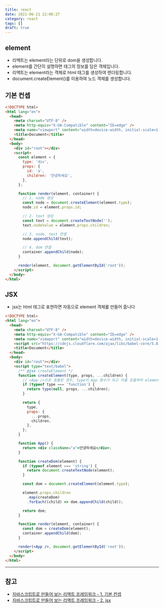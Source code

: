 ```yaml
---
title: react
date: 2021-06-21 22:06:27
category: react
tags: []
draft: true
---
```


## element

- 리액트는 element라는 단위로 dom을 생성합니다.
- element를 간단히 설명하면 태그의 정보를 담은 객체입니다.
- 리액트는 element라는 객체로 html 태그를 생성하여 렌더링합니다.
- document.createElement()를 이용하여 노드 객체를 생성합니다.

## 기본 컨셉

```html
<!DOCTYPE html>
<html lang="en">
  <head>
    <meta charset="UTF-8" />
    <meta http-equiv="X-UA-Compatible" content="IE=edge" />
    <meta name="viewport" content="width=device-width, initial-scale=1.0" />
    <title>Document</title>
  </head>
  <body>
    <div id="root"></div>
    <script>
      const element = {
        type: 'div',
        props: {
          id: 'a',
          children: '안녕하세요',
        },
      };

      function render(element, container) {
        // 1. node 생성
        const node = document.createElement(element.type);
        node.id = element.props.id;

        // 2. text 생성
        const text = document.createTextNode('');
        text.nodeValue = element.props.children;

        // 3. node, text 연결
        node.appendChild(text);

        // 4. dom 연결
        container.appendChild(node);
      }

      render(element, document.getElementById('root'));
    </script>
  </body>
</html>
```

## JSX

- jsx는 html 태그로 표현하면 자동으로 element 객체롤 만들어 줍니다

```html
<!DOCTYPE html>
<html lang="en">
  <head>
    <meta charset="UTF-8" />
    <meta http-equiv="X-UA-Compatible" content="IE=edge" />
    <meta name="viewport" content="width=device-width, initial-scale=1.0" />
    <script src="https://cdnjs.cloudflare.com/ajax/libs/babel-core/5.8.34/browser.js"></script>
    <title>Document</title>
  </head>
  <body>
    <div id="root"></div>
    <script type="text/babel">
      /** @jsx createElement */
      function createElement(type, props, ...children) {
        // <App />으로 호출된 경우, type이 App 함수가 되고 이를 호출하여 element를 생성합니다.
        if (typeof type === 'function') {
          return type(null, props, ...children);
        }

        return {
          type,
          props: {
            ...props,
            children,
          },
        };
      }

      function App() {
        return <div className="a">안녕하세요</div>;
      }

      function createDom(element) {
        if (typeof element === 'string') {
          return document.createTextNode(element);
        }

        const dom = document.createElement(element.type);

        element.props.children
          .map(createDom)
          .forEach((child) => dom.appendChild(child));

        return dom;
      }

      function render(element, container) {
        const dom = createDom(element);
        container.appendChild(dom);
      }

      render(<App />, document.getElementById('root'));
    </script>
  </body>
</html>
```

---

## 참고

- [자바스크립트로 만들어 보는 리액트 프레임워크 - 1. 기본 컨셉](https://bgpark.tistory.com/166)
- [자바스크립트로 만들어 보는 리액트 프레임워크 - 2. jsx](https://bgpark.tistory.com/167)

